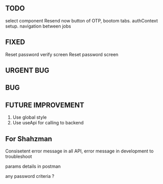 ## TODO

select component
Resend now button of OTP,
bootom tabs.
authContext setup.
navigation between jobs

## FIXED

Reset password verify screen
Reset password screen

## URGENT BUG

## BUG

## FUTURE IMPROVEMENT

1. Use global style
1. Use useApi for calling to backend

## For Shahzman

Consisetent error message in all API, error message in development to troubleshoot

params details in postman

any password criteria ?
